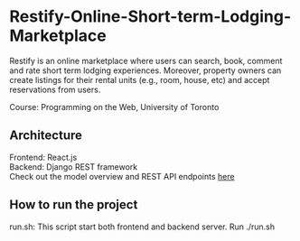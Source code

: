 # Restify-Online-Short-term-Lodging-Marketplace
Restify is an online marketplace where users can search, book, comment and rate short term lodging experiences. Moreover, property owners can create listings for their rental units (e.g., room, house, etc) and accept reservations from users.

Course: Programming on the Web, University of Toronto

## Architecture
Frontend: React.js \
Backend: Django REST framework\
Check out the model overview and REST API endpoints [here](./docs.pdf)

## How to run the project
run.sh: This script start both frontend and backend server.
Run ./run.sh
